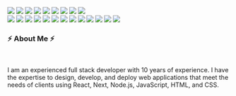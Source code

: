 <p>
    <img src="https://img.shields.io/badge/-ReactJs-61DAFB?logo=react&logoColor=white&style=flat"/>
    <img src="https://img.shields.io/badge/-Node.js-339933?logo=Node.js&logoColor=white&style=flat""/>
    <img src="https://img.shields.io/badge/-Express-000000?logo=Express&logoColor=white&style=flat""/>
    <img src="https://img.shields.io/badge/-Next.js-000000?style=flat-square&logo=Next.js&logoColor=white"/>
    <img src="https://img.shields.io/badge/-Gatsby-663399?style=flat-square&logo=Gatsby&logoColor=white"/>
    <img src="https://img.shields.io/badge/-GraphQL-E10098?style=flat-square&logo=GraphQL&logoColor=white"/>
    <img src="https://img.shields.io/badge/-MongoDB-47A248?style=flat-square&logo=MongoDB&logoColor=white"/>
    <img src="https://img.shields.io/badge/-HTML5-E34F26?style=flat-square&logo=HTML5&logoColor=flat"/>
    <img src="https://img.shields.io/badge/-CSS3-1572B6?style=flat-square&logo=CSS3&logoColor=white"/><br/>
    <img src="https://img.shields.io/badge/-Amazon AWS-232F3E?style=flat-square&logo=Amazon AWS&logoColor=white"/>
    <img src="https://img.shields.io/badge/-Visual%20Studio%20Code-23A9F2?style=flat-square&logo=Visual%20Studio%20Code&logoColor=white"/>
    <img src="https://img.shields.io/badge/-Github-181717?style=flat-square&logo=GitHub&logoColor=white"/>
    <img src="https://img.shields.io/badge/-Git-F44D27?style=flat-square&logo=Git&logoColor=white"/>
    <img src="https://img.shields.io/badge/-NPM-CB3837?style=flat-square&logo=NPM&logoColor=white"/>
    <img src="https://img.shields.io/badge/-Apache-D22128?style=flat-square&logo=Apache&logoColor=white"/>
    <img src="https://img.shields.io/badge/-Trello-0079BF?style=flat-square&logo=Trello&logoColor=white"/>
    <img src="https://img.shields.io/badge/-Slack-E01563?style=flat-square&logo=Slack&logoColor=white"/>
    <img src="https://img.shields.io/badge/-Sketch-FA6400?style=flat-square&logo=Sketch&logoColor=white"/>
    <img src="https://img.shields.io/badge/-Storybook-FF4785?style=flat-square&logo=Storybook&logoColor=white"/>
    <img src="https://img.shields.io/badge/-WebPack-1C78C0?style=flat-square&logo=WebPack&logoColor=white"/>
    <img src="https://img.shields.io/badge/-ESLint-4B32C3?style=flat-square&logo=ESLint&logoColor=white"/>
    <img src="https://img.shields.io/badge/-Google%20Cloud-4285F4?style=flat-square&logo=Google%20Cloud&logoColor=white"/>
  </p>
</p>

<h3>⚡️ About Me ⚡️</h3><br/>
<p>
I am an experienced full stack developer with 10 years of experience. I have the expertise to design, develop, and deploy web applications that meet the needs of clients using React, Next, Node.js, JavaScript, HTML, and CSS.
</p>
